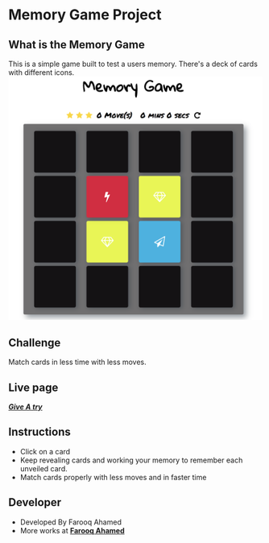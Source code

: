 # Memory Game Project

## What is the Memory Game
This is a simple game built to test a users memory. There's a deck of cards with different icons. 
![snippet](img/snippet.png)

## Challenge
Match cards in less time with less moves.

## Live page
***[Give A try](https://farooq-2113.github.io/javascript-games/)***

## Instructions
* Click on a card
* Keep revealing cards and working your memory to remember each unveiled card.
* Match cards properly with less moves and in faster time

## Developer
* Developed By Farooq Ahamed 
* More works at **[Farooq Ahamed](Https://github.com/farooq-2113)**
